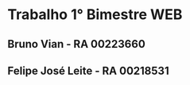# Trabalho 1° Bimestre WEB
<h2>Bruno Vian - RA 00223660</h2>
<h2>Felipe José Leite - RA 00218531</h2>
 

